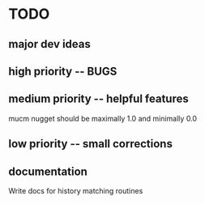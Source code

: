 # TODO

## major dev ideas

## high priority -- BUGS

## medium priority -- helpful features
mucm nugget should be maximally 1.0 and minimally 0.0

## low priority -- small corrections

## documentation
Write docs for history matching routines
